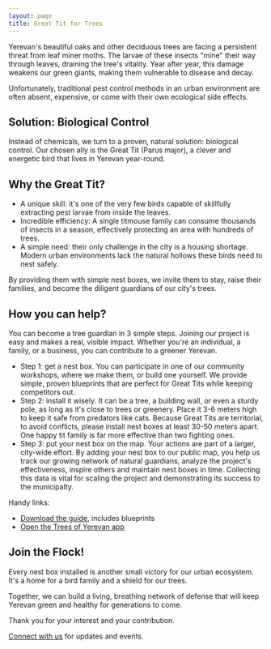```yaml
---
layout: page
title: Great Tit for Trees
---
```


Yerevan's beautiful oaks and other deciduous trees are facing a persistent threat from leaf miner moths. The larvae of these insects "mine" their way through leaves, draining the tree's vitality. Year after year, this damage weakens our green giants, making them vulnerable to disease and decay.

Unfortunately, traditional pest control methods in an urban environment are often absent, expensive, or come with their own ecological side effects.

## Solution: Biological Control

Instead of chemicals, we turn to a proven, natural solution: biological control. Our chosen ally is the Great Tit (Parus major), a clever and energetic bird that lives in Yerevan year-round.

## Why the Great Tit?

* A unique skill: it's one of the very few birds capable of skillfully extracting pest larvae from inside the leaves.
* Incredible efficiency: A single titmouse family can consume thousands of insects in a season, effectively protecting an area with hundreds of trees.
* A simple need: their only challenge in the city is a housing shortage. Modern urban environments lack the natural hollows these birds need to nest safely.

By providing them with simple nest boxes, we invite them to stay, raise their families, and become the diligent guardians of our city's trees.

## How you can help?

You can become a tree guardian in 3 simple steps.
Joining our project is easy and makes a real, visible impact.
Whether you're an individual, a family, or a business, you can contribute to a greener Yerevan.

- Step 1: get a nest box. You can participate in one of our community workshops, where we make them, or build one yourself. We provide simple, proven blueprints that are perfect for Great Tits while keeping competitors out.
- Step 2: install it wisely. It can be a tree, a building wall, or even a sturdy pole, as long as it's close to trees or greenery. Place it 3-6 meters high to keep it safe from predators like cats. Because Great Tits are territorial, to avoid conflicts, please install nest boxes at least 30-50 meters apart. One happy tit family is far more effective than two fighting ones.
- Step 3: put your nest box on the map. Your actions are part of a larger, city-wide effort. By adding your nest box to our public map, you help us track our growing network of natural guardians, analyze the project's effectiveness, inspire others and maintain nest boxes in time. Collecting this data is vital for scaling the project and demonstrating its success to the municipalty.

Handy links:

- [Download the guide][1], includes blueprints
- [Open the Trees of Yerevan app](https://yerevan.treemaps.app/)

## Join the Flock!

Every nest box installed is another small victory for our urban ecosystem.
It's a home for a bird family and a shield for our trees.

Together, we can build a living, breathing network of defense that will keep Yerevan green and healthy for generations to come.

Thank you for your interest and your contribution.

[Connect with us](/connect/) for updates and events.

[1]: Great-Tits-for-Yerevan.pdf
